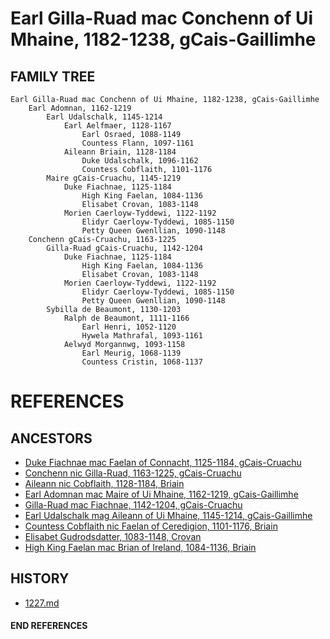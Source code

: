 # Earl Gilla-Ruad mac Conchenn of Ui Mhaine, 1182-1238, gCais-Gaillimhe

## FAMILY TREE 
```
Earl Gilla-Ruad mac Conchenn of Ui Mhaine, 1182-1238, gCais-Gaillimhe
	Earl Adomnan, 1162-1219
		Earl Udalschalk, 1145-1214
			Earl Aelfmaer, 1128-1167
				Earl Osraed, 1088-1149
				Countess Flann, 1097-1161
			Aileann Briain, 1128-1184
				Duke Udalschalk, 1096-1162
				Countess Cobflaith, 1101-1176
		Maire gCais-Cruachu, 1145-1219
			Duke Fiachnae, 1125-1184
				High King Faelan, 1084-1136
				Elisabet Crovan, 1083-1148			
			Morien Caerloyw-Tyddewi, 1122-1192
				Elidyr Caerloyw-Tyddewi, 1085-1150
				Petty Queen Gwenllian, 1090-1148
	Conchenn gCais-Cruachu, 1163-1225
		Gilla-Ruad gCais-Cruachu, 1142-1204
			Duke Fiachnae, 1125-1184
				High King Faelan, 1084-1136
				Elisabet Crovan, 1083-1148			
			Morien Caerloyw-Tyddewi, 1122-1192
				Elidyr Caerloyw-Tyddewi, 1085-1150
				Petty Queen Gwenllian, 1090-1148
		Sybilla de Beaumont, 1130-1203
			Ralph de Beaumont, 1111-1166
				Earl Henri, 1052-1120
				Hywela Mathrafal, 1093-1161
			Aelwyd Morgannwg, 1093-1158
				Earl Meurig, 1068-1139
				Countess Cristin, 1068-1137
```


# REFERENCES

## ANCESTORS
* [Duke Fiachnae mac Faelan of Connacht, 1125-1184, gCais-Cruachu](fiachnae_mac_faelan_1125.md)
* [Conchenn nic Gilla-Ruad, 1163-1225, gCais-Cruachu](conchenn_nic_gilla-ruad_1163.md)
* [Aileann nic Cobflaith, 1128-1184, Briain](aileann_nic_cobflaith_1128.md)
* [Earl Adomnan mac Maire of Ui Mhaine, 1162-1219, gCais-Gaillimhe](adomnan_mac_maire_1162.md)
* [Gilla-Ruad mac Fiachnae, 1142-1204, gCais-Cruachu](gilla-ruad_mac_fiachnae_1142.md)
* [Earl Udalschalk mag Aileann of Ui Mhaine, 1145-1214, gCais-Gaillimhe](udalschalk_mag_aileann_1145.md)
* [Countess Cobflaith nic Faelan of Ceredigion, 1101-1176, Briain](cobflaith_nic_faelan_1101.md)
* [Elisabet Gudrodsdatter, 1083-1148, Crovan](elisabet_gudrodsdatter_1083.md)
* [High King Faelan mac Brian of Ireland, 1084-1136, Briain](faelan_mac_brian_1084.md)

## HISTORY
* [1227.md](../h/1227.md)
#### END REFERENCES